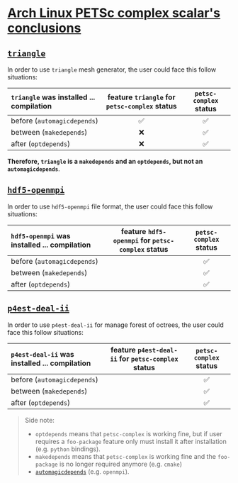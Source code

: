 # [Arch Linux PETSc complex scalar's conclusions](https://aur.archlinux.org/packages/petsc-complex)

## [`triangle`](https://aur.archlinux.org/packages/triangle)

In order to use `triangle` mesh generator, the user could face this follow situations:

| `triangle` was installed ... compilation | feature `triangle` for `petsc-complex` status | `petsc-complex` status |
| :--------------------------------------- | :-------------------------------------------: | :--------------------: |
| before (`automagicdepends`)              |                      ✅                       |           ✅           |
| between (`makedepends`)                  |                      ❌                       |           ✅           |
| after (`optdepends`)                     |                      ❌                       |           ✅           |

**Therefore, `triangle` is a `makedepends` and an `optdepends`, but not an `automagicdepends`**.

## [`hdf5-openmpi`](https://archlinux.org/packages/community/x86_64/hdf5-openmpi)

In order to use `hdf5-openmpi` file format, the user could face this follow situations:

| `hdf5-openmpi` was installed ... compilation | feature `hdf5-openmpi` for `petsc-complex` status | `petsc-complex` status |
| :------------------------------------------- | :-----------------------------------------------: | :--------------------: |
| before (`automagicdepends`)                  |                                                   |           ✅           |
| between (`makedepends`)                      |                                                   |           ✅           |
| after (`optdepends`)                         |                                                   |           ✅           |

<!-- **Therefore, `hdf5-openmpi` is a `makedepends` and an `optdepends`, but not an `automagicdepends`**. -->

## [`p4est-deal-ii`](https://aur.archlinux.org/packages/p4est-deal-ii)

In order to use `p4est-deal-ii` for manage forest of octrees, the user could face this follow situations:

| `p4est-deal-ii` was installed ... compilation | feature `p4est-deal-ii` for `petsc-complex` status | `petsc-complex` status |
| :-------------------------------------------- | :------------------------------------------------: | :--------------------: |
| before (`automagicdepends`)                   |                                                    |           ✅           |
| between (`makedepends`)                       |                                                    |           ✅           |
| after (`optdepends`)                          |                                                    |           ✅           |

<!-- **Therefore, `p4est-deal-ii` is a `makedepends` and an `optdepends`, but not an `automagicdepends`**. -->

> Side note:
>
> - `optdepends` means that `petsc-complex` is working fine, but if user requires a `foo-package` feature only must install it after installation (e.g. `python` bindings).
> - `makedepends` means that `petsc-complex` is working fine and the `foo-package` is no longer required anymore (e.g. `cmake`)
> - [`automagicdepends`](https://wiki.gentoo.org/wiki/Project:Quality_Assurance/Automagic_dependencies) (e.g. `openmpi`).
